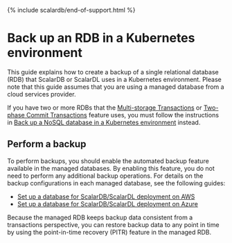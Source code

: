 {% include scalardb/end-of-support.html %}

# Back up an RDB in a Kubernetes environment

This guide explains how to create a backup of a single relational database (RDB) that ScalarDB or ScalarDL uses in a Kubernetes environment. Please note that this guide assumes that you are using a managed database from a cloud services provider.

If you have two or more RDBs that the [Multi-storage Transactions](https://github.com/scalar-labs/scalardb/blob/master/docs/multi-storage-transactions.md) or [Two-phase Commit Transactions](https://github.com/scalar-labs/scalardb/blob/master/docs/two-phase-commit-transactions.md) feature uses, you must follow the instructions in [Back up a NoSQL database in a Kubernetes environment](./BackupNoSQL.md) instead.

## Perform a backup

To perform backups, you should enable the automated backup feature available in the managed databases. By enabling this feature, you do not need to perform any additional backup operations. For details on the backup configurations in each managed database, see the following guides:

* [Set up a database for ScalarDB/ScalarDL deployment on AWS](./SetupDatabaseForAWS.md)
* [Set up a database for ScalarDB/ScalarDL deployment on Azure](./SetupDatabaseForAzure.md)

Because the managed RDB keeps backup data consistent from a transactions perspective, you can restore backup data to any point in time by using the point-in-time recovery (PITR) feature in the managed RDB.
